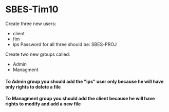 # SBES-Tim10
Create three new users:
* client
* fim
* ips
Password for all three should be: SBES-PROJ

Create two new groups called:
* Admin
* Managment

#### To Admin group you should add the "ips" user only because he will have only rights to delete a file

#### To Managment group you should add the client because he will have rights to modify and add a new file
